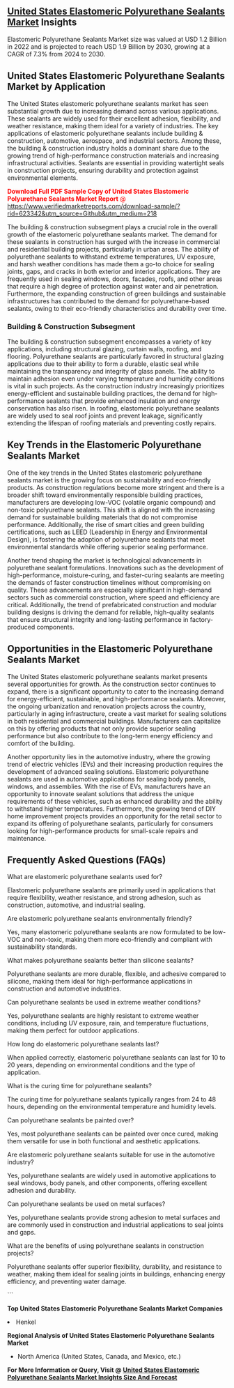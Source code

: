 <h2><a href="https://www.verifiedmarketreports.com/download-sample/?rid=623342&amp;utm_source=Github&amp;utm_medium=218" target="_blank">United States Elastomeric Polyurethane Sealants Market</a> Insights</h2><p>Elastomeric Polyurethane Sealants Market size was valued at USD 1.2 Billion in 2022 and is projected to reach USD 1.9 Billion by 2030, growing at a CAGR of 7.3% from 2024 to 2030.</p><p> <h2>United States Elastomeric Polyurethane Sealants Market by Application</h2> <p>The United States elastomeric polyurethane sealants market has seen substantial growth due to increasing demand across various applications. These sealants are widely used for their excellent adhesion, flexibility, and weather resistance, making them ideal for a variety of industries. The key applications of elastomeric polyurethane sealants include building & construction, automotive, aerospace, and industrial sectors. Among these, the building & construction industry holds a dominant share due to the growing trend of high-performance construction materials and increasing infrastructural activities. Sealants are essential in providing watertight seals in construction projects, ensuring durability and protection against environmental elements.</p> <p><p><span class=""><span style="color: #ff0000;"><strong>Download Full PDF Sample Copy of United States Elastomeric Polyurethane Sealants Market Report</strong> @ </span><a href="https://www.verifiedmarketreports.com/download-sample/?rid=623342&amp;utm_source=Github&amp;utm_medium=218" target="_blank">https://www.verifiedmarketreports.com/download-sample/?rid=623342&amp;utm_source=Github&amp;utm_medium=218</a></span></p></p> <p>The building & construction subsegment plays a crucial role in the overall growth of the elastomeric polyurethane sealants market. The demand for these sealants in construction has surged with the increase in commercial and residential building projects, particularly in urban areas. The ability of polyurethane sealants to withstand extreme temperatures, UV exposure, and harsh weather conditions has made them a go-to choice for sealing joints, gaps, and cracks in both exterior and interior applications. They are frequently used in sealing windows, doors, facades, roofs, and other areas that require a high degree of protection against water and air penetration. Furthermore, the expanding construction of green buildings and sustainable infrastructures has contributed to the demand for polyurethane-based sealants, owing to their eco-friendly characteristics and durability over time.</p> <h3>Building & Construction Subsegment</h3> <p>The building & construction subsegment encompasses a variety of key applications, including structural glazing, curtain walls, roofing, and flooring. Polyurethane sealants are particularly favored in structural glazing applications due to their ability to form a durable, elastic seal while maintaining the transparency and integrity of glass panels. The ability to maintain adhesion even under varying temperature and humidity conditions is vital in such projects. As the construction industry increasingly prioritizes energy-efficient and sustainable building practices, the demand for high-performance sealants that provide enhanced insulation and energy conservation has also risen. In roofing, elastomeric polyurethane sealants are widely used to seal roof joints and prevent leakage, significantly extending the lifespan of roofing materials and preventing costly repairs.</p> <h2>Key Trends in the Elastomeric Polyurethane Sealants Market</h2> <p>One of the key trends in the United States elastomeric polyurethane sealants market is the growing focus on sustainability and eco-friendly products. As construction regulations become more stringent and there is a broader shift toward environmentally responsible building practices, manufacturers are developing low-VOC (volatile organic compound) and non-toxic polyurethane sealants. This shift is aligned with the increasing demand for sustainable building materials that do not compromise performance. Additionally, the rise of smart cities and green building certifications, such as LEED (Leadership in Energy and Environmental Design), is fostering the adoption of polyurethane sealants that meet environmental standards while offering superior sealing performance.</p> <p>Another trend shaping the market is technological advancements in polyurethane sealant formulations. Innovations such as the development of high-performance, moisture-curing, and faster-curing sealants are meeting the demands of faster construction timelines without compromising on quality. These advancements are especially significant in high-demand sectors such as commercial construction, where speed and efficiency are critical. Additionally, the trend of prefabricated construction and modular building designs is driving the demand for reliable, high-quality sealants that ensure structural integrity and long-lasting performance in factory-produced components.</p> <h2>Opportunities in the Elastomeric Polyurethane Sealants Market</h2> <p>The United States elastomeric polyurethane sealants market presents several opportunities for growth. As the construction sector continues to expand, there is a significant opportunity to cater to the increasing demand for energy-efficient, sustainable, and high-performance sealants. Moreover, the ongoing urbanization and renovation projects across the country, particularly in aging infrastructure, create a vast market for sealing solutions in both residential and commercial buildings. Manufacturers can capitalize on this by offering products that not only provide superior sealing performance but also contribute to the long-term energy efficiency and comfort of the building.</p> <p>Another opportunity lies in the automotive industry, where the growing trend of electric vehicles (EVs) and their increasing production requires the development of advanced sealing solutions. Elastomeric polyurethane sealants are used in automotive applications for sealing body panels, windows, and assemblies. With the rise of EVs, manufacturers have an opportunity to innovate sealant solutions that address the unique requirements of these vehicles, such as enhanced durability and the ability to withstand higher temperatures. Furthermore, the growing trend of DIY home improvement projects provides an opportunity for the retail sector to expand its offering of polyurethane sealants, particularly for consumers looking for high-performance products for small-scale repairs and maintenance.</p> <h2>Frequently Asked Questions (FAQs)</h2> <p>What are elastomeric polyurethane sealants used for?</p> <p>Elastomeric polyurethane sealants are primarily used in applications that require flexibility, weather resistance, and strong adhesion, such as construction, automotive, and industrial sealing.</p> <p>Are elastomeric polyurethane sealants environmentally friendly?</p> <p>Yes, many elastomeric polyurethane sealants are now formulated to be low-VOC and non-toxic, making them more eco-friendly and compliant with sustainability standards.</p> <p>What makes polyurethane sealants better than silicone sealants?</p> <p>Polyurethane sealants are more durable, flexible, and adhesive compared to silicone, making them ideal for high-performance applications in construction and automotive industries.</p> <p>Can polyurethane sealants be used in extreme weather conditions?</p> <p>Yes, polyurethane sealants are highly resistant to extreme weather conditions, including UV exposure, rain, and temperature fluctuations, making them perfect for outdoor applications.</p> <p>How long do elastomeric polyurethane sealants last?</p> <p>When applied correctly, elastomeric polyurethane sealants can last for 10 to 20 years, depending on environmental conditions and the type of application.</p> <p>What is the curing time for polyurethane sealants?</p> <p>The curing time for polyurethane sealants typically ranges from 24 to 48 hours, depending on the environmental temperature and humidity levels.</p> <p>Can polyurethane sealants be painted over?</p> <p>Yes, most polyurethane sealants can be painted over once cured, making them versatile for use in both functional and aesthetic applications.</p> <p>Are elastomeric polyurethane sealants suitable for use in the automotive industry?</p> <p>Yes, polyurethane sealants are widely used in automotive applications to seal windows, body panels, and other components, offering excellent adhesion and durability.</p> <p>Can polyurethane sealants be used on metal surfaces?</p> <p>Yes, polyurethane sealants provide strong adhesion to metal surfaces and are commonly used in construction and industrial applications to seal joints and gaps.</p> <p>What are the benefits of using polyurethane sealants in construction projects?</p> <p>Polyurethane sealants offer superior flexibility, durability, and resistance to weather, making them ideal for sealing joints in buildings, enhancing energy efficiency, and preventing water damage.</p> ```</p><p><strong>Top United States Elastomeric Polyurethane Sealants Market Companies</strong></p><div data-test-id=""><p><li>Henkel</li></p><div><strong>Regional Analysis of&nbsp;United States Elastomeric Polyurethane Sealants Market</strong></div><ul><li dir="ltr"><p dir="ltr">North America&nbsp;(United States, Canada, and Mexico, etc.)</p></li></ul><p><strong>For More Information or Query, Visit @&nbsp;</strong><strong><a href="https://www.verifiedmarketreports.com/product/elastomeric-polyurethane-sealants-market/?utm_source=Github&amp;utm_medium=218" target="_blank">United States Elastomeric Polyurethane Sealants Market Insights Size And Forecast</a></strong></p></div>
